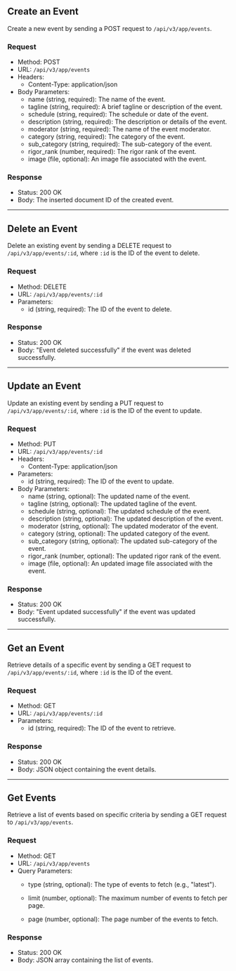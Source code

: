 ## Create an Event

Create a new event by sending a POST request to `/api/v3/app/events`.

### Request

- Method: POST
- URL: `/api/v3/app/events`
- Headers:
  - Content-Type: application/json
- Body Parameters:
  - name (string, required): The name of the event.
  - tagline (string, required): A brief tagline or description of the event.
  - schedule (string, required): The schedule or date of the event.
  - description (string, required): The description or details of the event.
  - moderator (string, required): The name of the event moderator.
  - category (string, required): The category of the event.
  - sub_category (string, required): The sub-category of the event.
  - rigor_rank (number, required): The rigor rank of the event.
  - image (file, optional): An image file associated with the event.

### Response

- Status: 200 OK
- Body: The inserted document ID of the created event.

---

## Delete an Event

Delete an existing event by sending a DELETE request to `/api/v3/app/events/:id`, where `:id` is the ID of the event to delete.

### Request

- Method: DELETE
- URL: `/api/v3/app/events/:id`
- Parameters:
  - id (string, required): The ID of the event to delete.

### Response

- Status: 200 OK
- Body: "Event deleted successfully" if the event was deleted successfully.

---

## Update an Event

Update an existing event by sending a PUT request to `/api/v3/app/events/:id`, where `:id` is the ID of the event to update.

### Request

- Method: PUT
- URL: `/api/v3/app/events/:id`
- Headers:
  - Content-Type: application/json
- Parameters:
  - id (string, required): The ID of the event to update.
- Body Parameters:
  - name (string, optional): The updated name of the event.
  - tagline (string, optional): The updated tagline of the event.
  - schedule (string, optional): The updated schedule of the event.
  - description (string, optional): The updated description of the event.
  - moderator (string, optional): The updated moderator of the event.
  - category (string, optional): The updated category of the event.
  - sub_category (string, optional): The updated sub-category of the event.
  - rigor_rank (number, optional): The updated rigor rank of the event.
  - image (file, optional): An updated image file associated with the event.

### Response

- Status: 200 OK
- Body: "Event updated successfully" if the event was updated successfully.

---

## Get an Event

Retrieve details of a specific event by sending a GET request to `/api/v3/app/events/:id`, where `:id` is the ID of the event.

### Request

- Method: GET
- URL: `/api/v3/app/events/:id`
- Parameters:
  - id (string, required): The ID of the event to retrieve.

### Response

- Status: 200 OK
- Body: JSON object containing the event details.

---

## Get Events

Retrieve a list of events based on specific criteria by sending a GET request to `/api/v3/app/events`.

### Request

- Method: GET
- URL: `/api/v3/app/events`
- Query Parameters:
  - type (string, optional): The type of events to fetch (e.g., "latest").


  - limit (number, optional): The maximum number of events to fetch per page.
  - page (number, optional): The page number of the events to fetch.

### Response

- Status: 200 OK
- Body: JSON array containing the list of events.
